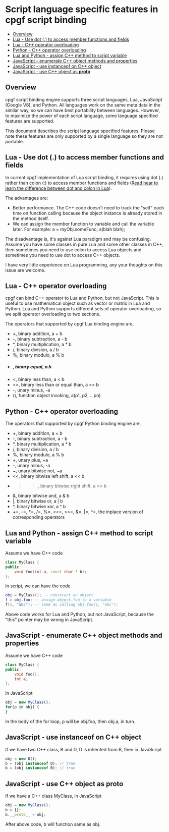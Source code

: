 # Script language specific features in cpgf script binding
<!--begintoc-->
* [Overview](#a2_1)
* [Lua - Use dot (.) to access member functions and fields](#a2_2)
* [Lua - C++ operator overloading](#a2_3)
* [Python - C++ operator overloading](#a2_4)
* [Lua and Python - assign C++ method to script variable](#a2_5)
* [JavaScript - enumerate C++ object methods and properties](#a2_6)
* [JavaScript - use instanceof on C++ object](#a2_7)
* [JavaScript - use C++ object as __proto__](#a2_8)
<!--endtoc-->

<a id="a2_1"></a>
## Overview

cpgf script binding engine supports three script languages, Lua, JavaScript (Google V8), and Python. All languages work on the same meta data in the similar way, so we can have best portability between languages. However, to maximize the power of each script language, some language specified features are supported.

This document describes the script language specified features. Please note these features are only supported by a single language so they are not portable.

<a id="a2_2"></a>
## Lua - Use dot (.) to access member functions and fields

In current cpgf implementation of Lua script binding, it requires using dot (.) rather than colon (:) to access member functions and fields ([Read hear to learn the difference between dot and colon in Lua](//coronalabs.com/blog/2015/12/01/tutorial-understanding-the-colon-vs-dot-operator/)).  

The advantages are:
  - Better performance. The C++ code doesn't need to track the "self" each time on function calling because the object instance is already stored in the method itself.
  - We can assign the member function to variable and call the variable later. For example: a = myObj.someFunc; a(blah blah);

The disadvantage is, it's against Lua paradigm and may be confusing. Assume you have some classes in pure Lua and some other classes in C++, then sometimes you need to use colon to access Lua objects and sometimes you need to use dot to access C++ objects.

I have very little experience on Lua programming, any your thoughts on this issue are welcome.

<a id="a2_3"></a>
## Lua - C++ operator overloading

cpgf can bind C++ operator to Lua and Python, but not JavaScript. This is useful to use mathematical object such as vector or matrix in Lua and Python. Lua and Python supports different sets of operator overloading, so we split operator overloading to two sections.

The operators that supported by cpgf Lua binding engine are,
  * +, binary addition, a + b
  * -, binary subtraction, a - b
  * *, binary multiplication, a * b
  * /, binary division, a / b
  * %, binary modulo, a % b
  * ##### , binary equal, a b
  * <, binary less than, a < b
  * <=, binary less than or equal than, a <= b
  * -, unary minus, -a
  * (), function object invoking, a(p1, p2, .. pn)

<a id="a2_4"></a>
## Python - C++ operator overloading

The operators that supported by cpgf Python binding engine are,
  * +, binary addition, a + b
  * -, binary subtraction, a - b
  * *, binary multiplication, a * b
  * /, binary division, a / b
  * %, binary modulo, a % b
  * +, unary plus, +a
  * -, unary minus, -a
  * ~, unary bitwise not, ~a
  * <<, binary bitwise left shift, a << b
  * >>, binary bitwise right shift, a >> b
  * &, binary bitwise and, a & b
  * |, binary bitwise or, a | b
  * ^, binary bitwise xor, a ^ b
  * +=, -=, *=, /=, %=, <<=, >>=, &=, |=, ^=, the inplace version of corresponding operators

<a id="a2_5"></a>
## Lua and Python - assign C++ method to script variable

Assume we have C++ code
```c++
class MyClass {
public:
    void foo(int a, const char * b);
};
```

In script, we can have the code
```lua
obj = MyClass(); -- construct an object
f = obj.foo; -- assign object.foo to a variable
f(1, "abc"); -- same as calling obj.foo(1, "abc");
```
Above code works for Lua and Python, but not JavaScript, because the "this" pointer may be wrong in JavaScript.

<a id="a2_6"></a>
## JavaScript - enumerate C++ object methods and properties

Assume we have C++ code
```c++
class MyClass {
public:
    void foo();
    int a;
};
```
In JavaScript
```javascript
obj = new MyClass();
for(p in obj) {
}
```
In the body of the for loop, p will be obj.foo, then obj.a, in turn.

<a id="a2_7"></a>
## JavaScript - use instanceof on C++ object

If we have two C++ class, B and D, D is inherited from B, then in JavaScript
```javascript
obj = new D();
b = (obj instanceof D); // true
b = (obj instanceof B); // true
```

<a id="a2_8"></a>
## JavaScript - use C++ object as __proto__

If we have a C++ class MyClass, in JavaScript
```javascript
obj = new MyClass();
b = {};
b.__proto__ = obj;
```
After above code, b will function same as obj.
